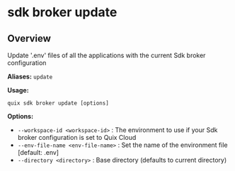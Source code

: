 # sdk broker update

## Overview

Update '.env' files of all the applications with the current Sdk broker configuration

**Aliases:** `update`

**Usage:**

```
quix sdk broker update [options]
```

**Options:**

- `--workspace-id <workspace-id>` : The environment to use if your Sdk broker configuration is set to Quix Cloud
- `--env-file-name <env-file-name>` : Set the name of the environment file [default: .env]
- `--directory <directory>` : Base directory (defaults to current directory)

